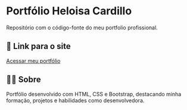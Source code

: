 # Portfólio Heloisa Cardillo

Repositório com o código-fonte do meu portfolio profissional.

## 🔗 Link para o site
[Acessar meu portfólio](https://seulink.com)

## 👩‍💻 Sobre
Portfólio desenvolvido com HTML, CSS e Bootstrap, destacando minha formação, projetos e habilidades como desenvolvedora.
